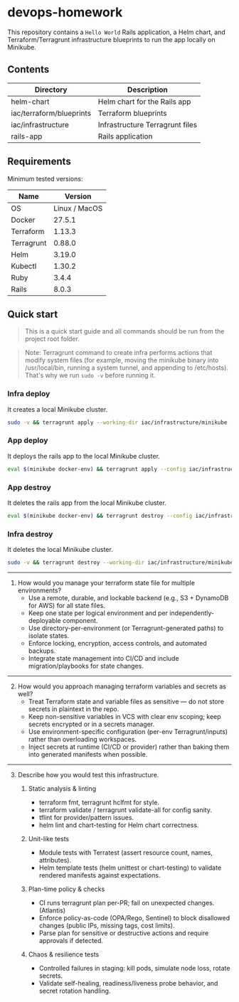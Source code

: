 # devops-homework

This repository contains a `Hello World` Rails application, a Helm chart, and Terraform/Terragrunt infrastructure
blueprints
to run the app locally on Minikube.

## Contents

| Directory                | Description                     |
|--------------------------|---------------------------------|
| helm-chart               | Helm chart for the Rails app    |
| iac/terraform/blueprints | Terraform blueprints            |
| iac/infrastructure       | Infrastructure Terragrunt files |
| rails-app                | Rails application               |

## Requirements
Minimum tested versions:

| Name       | Version       |
|------------|---------------|
| OS         | Linux / MacOS |
| Docker     | 27.5.1        |
| Terraform  | 1.13.3        |
| Terragrunt | 0.88.0        |
| Helm       | 3.19.0        |
| Kubectl    | 1.30.2        |
| Ruby       | 3.4.4         |
| Rails      | 8.0.3         |

## Quick start
>This is a quick start guide and all commands should be run from the project root folder.

> Note: Terragrunt command to create infra performs actions that modify system files (for example, moving the minikube binary into /usr/local/bin, running a system tunnel, and appending to /etc/hosts).
> That's why we run `sudo -v` before running it.


### Infra deploy
It creates a local Minikube cluster.

```bash
sudo -v && terragrunt apply --working-dir iac/infrastructure/minikube
```

### App deploy
It deploys the rails app to the local Minikube cluster.
```bash
eval $(minikube docker-env) && terragrunt apply --config iac/infrastructure/app/terragrunt.hcl
```

### App destroy
It deletes the rails app from the local Minikube cluster.
```bash
eval $(minikube docker-env) && terragrunt destroy --config iac/infrastructure/app/terragrunt.hcl
```

### Infra destroy
It deletes the local Minikube cluster.
```bash
sudo -v && terragrunt destroy --working-dir iac/infrastructure/minikube
```

---
1. How would you manage your terraform state file for multiple environments?
   - Use a remote, durable, and lockable backend (e.g., S3 + DynamoDB for AWS) for all state files.
   - Keep one state per logical environment and per independently-deployable component.
   - Use directory-per-environment (or Terragrunt-generated paths) to isolate states.
   - Enforce locking, encryption, access controls, and automated backups.
   - Integrate state management into CI/CD and include migration/playbooks for state changes.
----
2. How would you approach managing terraform variables and secrets as well?
   - Treat Terraform state and variable files as sensitive — do not store secrets in plaintext in the repo.
   - Keep non-sensitive variables in VCS with clear env scoping; keep secrets encrypted or in a secrets manager.
   - Use environment-specific configuration (per-env Terragrunt/inputs) rather than overloading workspaces.
   - Inject secrets at runtime (CI/CD or provider) rather than baking them into generated manifests when possible.
----
3. Describe how you would test this infrastructure.
   1. Static analysis & linting
       - terraform fmt, terragrunt hclfmt for style.
       - terraform validate / terragrunt validate-all for config sanity.
       - tflint for provider/pattern issues.
       - helm lint and chart-testing for Helm chart correctness.

   2. Unit-like tests
      - Module tests with Terratest (assert resource count, names, attributes).
      - Helm template tests (helm unittest or chart-testing) to validate rendered manifests against expectations.

   3. Plan-time policy & checks
      - CI runs terragrunt plan per-PR; fail on unexpected changes. (Atlantis)
      - Enforce policy-as-code (OPA/Rego, Sentinel) to block disallowed changes (public IPs, missing tags, cost limits).
      - Parse plan for sensitive or destructive actions and require approvals if detected.

   4. Chaos & resilience tests
       - Controlled failures in staging: kill pods, simulate node loss, rotate secrets.
       - Validate self-healing, readiness/liveness probe behavior, and secret rotation handling.
